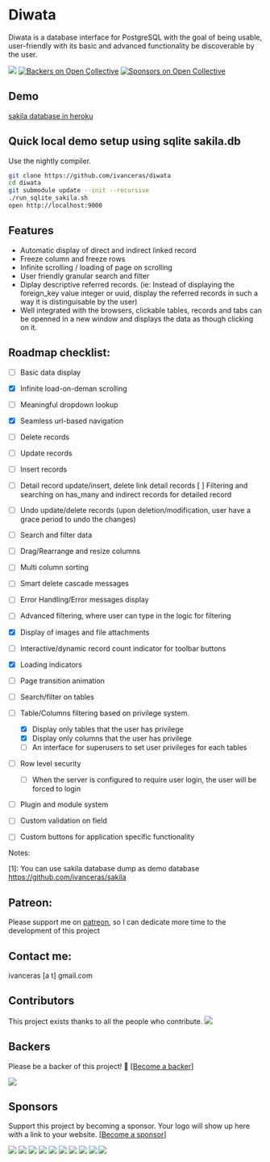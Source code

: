 # Diwata


Diwata is a database interface for PostgreSQL with the goal of being usable, user-friendly with its basic and advanced functionality be discoverable by the user.

[![](https://travis-ci.org/ivanceras/diwata.svg?branch=master)](https://travis-ci.org/ivanceras/diwata)
[![Backers on Open Collective](https://opencollective.com/diwata/backers/badge.svg)](#backers)
 [![Sponsors on Open Collective](https://opencollective.com/diwata/sponsors/badge.svg)](#sponsors)

## Demo
[sakila database in heroku](http://diwata.herokuapp.com/)


## Quick local demo setup using sqlite sakila.db

Use the nightly compiler.

```sh
git clone https://github.com/ivanceras/diwata
cd diwata
git submodule update --init --recursive
./run_sqlite_sakila.sh
open http://localhost:9000
```

## Features
- Automatic display of direct and indirect linked record
- Freeze column and freeze rows
- Infinite scrolling / loading of page on scrolling
- User friendly granular search and filter
- Diplay descriptive referred records. (ie: Instead of displaying the foreign_key value integer or uuid, display the referred records in such a way it is distinguisable by the user)
- Well integrated with the browsers, clickable tables, records and tabs can be openned in a new window and displays the data as though clicking on it.


## Roadmap checklist:
- [ ] Basic data display
- [X] Infinite load-on-deman scrolling
- [ ] Meaningful dropdown lookup
- [X] Seamless url-based navigation
- [ ] Delete records
- [ ] Update records
- [ ] Insert records
- [ ] Detail record update/insert, delete link detail records
     [ ] Filtering and searching on has_many and indirect records for detailed record
- [ ] Undo update/delete records (upon deletion/modification, user have a grace period to undo the changes)
- [ ] Search and filter data
- [ ] Drag/Rearrange and resize columns
- [ ] Multi column sorting
- [ ] Smart delete cascade messages
- [ ] Error Handling/Error messages display
- [ ] Advanced filtering, where user can type in the logic for filtering
- [X] Display of images and file attachments
- [ ] Interactive/dynamic record count indicator for toolbar buttons
- [X] Loading indicators
- [ ] Page transition animation
- [ ] Search/filter on tables
- [ ] Table/Columns filtering based on privilege system.
    - [X] Display only tables that the user has privilege
    - [X] Display only columns that the user has privilege
    - [ ] An interface for superusers to set user privileges for each tables
- [ ] Row level security
    - [ ] When the server is configured to require user login, the user will be forced to login
- [ ] Plugin and module system
- [ ] Custom validation on field
- [ ] Custom buttons for application specific functionality


Notes:

[1]: You can use sakila database dump as demo database https://github.com/ivanceras/sakila

## Patreon:
Please support me on [patreon](https://www.patreon.com/ivanceras), so I can dedicate more time to the development of this project

## Contact me:
ivanceras [a t] gmail.com


## Contributors

This project exists thanks to all the people who contribute.
<a href="https://github.com/ivanceras/diwata/graphs/contributors"><img src="https://opencollective.com/diwata/contributors.svg?width=890&button=false" /></a>


## Backers

Please be a backer of this project! 🙏 [[Become a backer](https://opencollective.com/diwata#backer)]

<a href="https://opencollective.com/diwata#backers" target="_blank"><img src="https://opencollective.com/diwata/backers.svg?width=890"></a>


## Sponsors

Support this project by becoming a sponsor. Your logo will show up here with a link to your website. [[Become a sponsor](https://opencollective.com/diwata#sponsor)]

<a href="https://opencollective.com/diwata/sponsor/0/website" target="_blank"><img src="https://opencollective.com/diwata/sponsor/0/avatar.svg"></a>
<a href="https://opencollective.com/diwata/sponsor/1/website" target="_blank"><img src="https://opencollective.com/diwata/sponsor/1/avatar.svg"></a>
<a href="https://opencollective.com/diwata/sponsor/2/website" target="_blank"><img src="https://opencollective.com/diwata/sponsor/2/avatar.svg"></a>
<a href="https://opencollective.com/diwata/sponsor/3/website" target="_blank"><img src="https://opencollective.com/diwata/sponsor/3/avatar.svg"></a>
<a href="https://opencollective.com/diwata/sponsor/4/website" target="_blank"><img src="https://opencollective.com/diwata/sponsor/4/avatar.svg"></a>
<a href="https://opencollective.com/diwata/sponsor/5/website" target="_blank"><img src="https://opencollective.com/diwata/sponsor/5/avatar.svg"></a>
<a href="https://opencollective.com/diwata/sponsor/6/website" target="_blank"><img src="https://opencollective.com/diwata/sponsor/6/avatar.svg"></a>
<a href="https://opencollective.com/diwata/sponsor/7/website" target="_blank"><img src="https://opencollective.com/diwata/sponsor/7/avatar.svg"></a>
<a href="https://opencollective.com/diwata/sponsor/8/website" target="_blank"><img src="https://opencollective.com/diwata/sponsor/8/avatar.svg"></a>
<a href="https://opencollective.com/diwata/sponsor/9/website" target="_blank"><img src="https://opencollective.com/diwata/sponsor/9/avatar.svg"></a>



